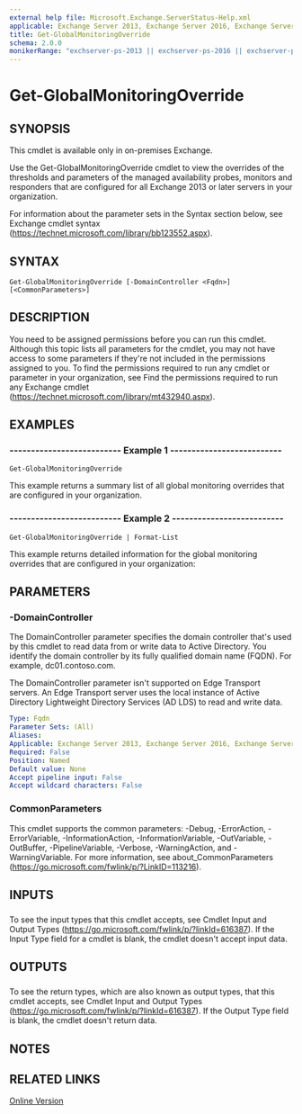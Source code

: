 ```yaml
---
external help file: Microsoft.Exchange.ServerStatus-Help.xml
applicable: Exchange Server 2013, Exchange Server 2016, Exchange Server 2019
title: Get-GlobalMonitoringOverride
schema: 2.0.0
monikerRange: "exchserver-ps-2013 || exchserver-ps-2016 || exchserver-ps-2019"
---
```


# Get-GlobalMonitoringOverride

## SYNOPSIS
This cmdlet is available only in on-premises Exchange.

Use the Get-GlobalMonitoringOverride cmdlet to view the overrides of the thresholds and parameters of the managed availability probes, monitors and responders that are configured for all Exchange 2013 or later servers in your organization.

For information about the parameter sets in the Syntax section below, see Exchange cmdlet syntax (https://technet.microsoft.com/library/bb123552.aspx).

## SYNTAX

```
Get-GlobalMonitoringOverride [-DomainController <Fqdn>] [<CommonParameters>]
```

## DESCRIPTION
You need to be assigned permissions before you can run this cmdlet. Although this topic lists all parameters for the cmdlet, you may not have access to some parameters if they're not included in the permissions assigned to you. To find the permissions required to run any cmdlet or parameter in your organization, see Find the permissions required to run any Exchange cmdlet (https://technet.microsoft.com/library/mt432940.aspx).

## EXAMPLES

### -------------------------- Example 1 --------------------------
```
Get-GlobalMonitoringOverride
```

This example returns a summary list of all global monitoring overrides that are configured in your organization.

### -------------------------- Example 2 --------------------------
```
Get-GlobalMonitoringOverride | Format-List
```

This example returns detailed information for the global monitoring overrides that are configured in your organization:

## PARAMETERS

### -DomainController
The DomainController parameter specifies the domain controller that's used by this cmdlet to read data from or write data to Active Directory. You identify the domain controller by its fully qualified domain name (FQDN). For example, dc01.contoso.com.

The DomainController parameter isn't supported on Edge Transport servers. An Edge Transport server uses the local instance of Active Directory Lightweight Directory Services (AD LDS) to read and write data.

```yaml
Type: Fqdn
Parameter Sets: (All)
Aliases:
Applicable: Exchange Server 2013, Exchange Server 2016, Exchange Server 2019
Required: False
Position: Named
Default value: None
Accept pipeline input: False
Accept wildcard characters: False
```

### CommonParameters
This cmdlet supports the common parameters: -Debug, -ErrorAction, -ErrorVariable, -InformationAction, -InformationVariable, -OutVariable, -OutBuffer, -PipelineVariable, -Verbose, -WarningAction, and -WarningVariable. For more information, see about_CommonParameters (https://go.microsoft.com/fwlink/p/?LinkID=113216).

## INPUTS

###  
To see the input types that this cmdlet accepts, see Cmdlet Input and Output Types (https://go.microsoft.com/fwlink/p/?linkId=616387). If the Input Type field for a cmdlet is blank, the cmdlet doesn't accept input data.

## OUTPUTS

###  
To see the return types, which are also known as output types, that this cmdlet accepts, see Cmdlet Input and Output Types (https://go.microsoft.com/fwlink/p/?linkId=616387). If the Output Type field is blank, the cmdlet doesn't return data.

## NOTES

## RELATED LINKS

[Online Version](https://technet.microsoft.com/library/34e6e29d-e10b-4ed0-8393-d9f89c78fd9c.aspx)
